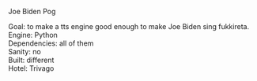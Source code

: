 Joe Biden Pog

Goal: to make a tts engine good enough to make Joe Biden sing fukkireta.<br/>
Engine: Python<br/>
Dependencies: all of them<br/>
Sanity: no<br/>
Built: different<br/>
Hotel: Trivago<br/>
